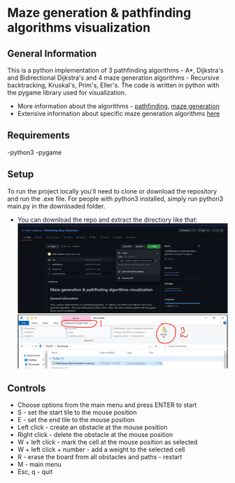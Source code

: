 # Maze generation & pathfinding algorithms visualization #

## General Information ##
This is a python implementation of 3 pathfinding algorithms - A*, Dijkstra's and Bidirectional Dijkstra's
and 4 maze generation algorithms - Recursive backtracking, Kruskal's, Prim's, Eller's. The code is written in python
with the pygame library used for visualization. 
* More information about the algorithms - [pathfinding](https://en.wikipedia.org/wiki/Pathfinding), [maze generation](https://en.wikipedia.org/wiki/Maze_generation_algorithm)
* Extensive information about specific maze generation algorithms [here](https://weblog.jamisbuck.org/2011/2/7/maze-generation-algorithm-recap)

## Requirements ##
-python3
-pygame

## Setup ##
To run the project locally you'll need to clone or download the repository and run the .exe file.
For people with python3 installed, simply run python3 main.py in the downloaded folder.
* You can download the repo and extract the directiory like that:
  ![](screenshots/help_download.png?raw=true)
  ![](screenshots/help_extract.png?raw=true)


## Controls ##
* Choose options from the main menu and press ENTER to start
* S - set the start tile to the mouse position
* E - set the end tile to the mouse position
* Left click - create an obstacle at the mouse position
* Right click - delete the obstacle at the mouse position
* W + left click - mark the cell at the mouse position as selected
* W + left click + number - add a weight to the selected cell
* R - erase the board from all obstacles and paths - restart
* M - main menu
* Esc, q - quit
